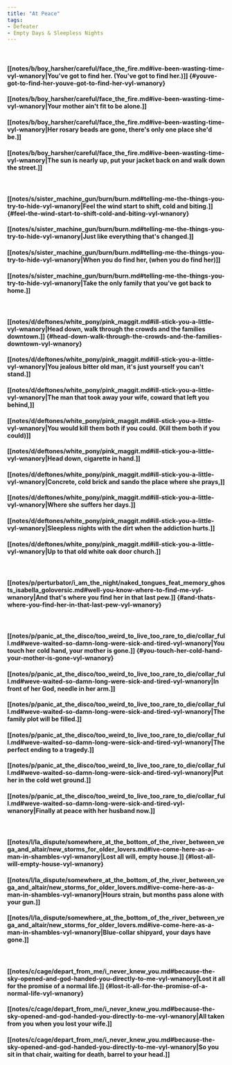```yaml
---
title: "At Peace"
tags:
- Defeater
- Empty Days & Sleepless Nights
---
```

&nbsp;
#### [[notes/b/boy_harsher/careful/face_the_fire.md#ive-been-wasting-time-vyl-wnanory|You've got to find her. (You've got to find her.)]] {#youve-got-to-find-her-youve-got-to-find-her-vyl-wnanory}
#### [[notes/b/boy_harsher/careful/face_the_fire.md#ive-been-wasting-time-vyl-wnanory|Your mother ain't fit to be alone.]]
#### [[notes/b/boy_harsher/careful/face_the_fire.md#ive-been-wasting-time-vyl-wnanory|Her rosary beads are gone, there's only one place she'd be.]]
#### [[notes/b/boy_harsher/careful/face_the_fire.md#ive-been-wasting-time-vyl-wnanory|The sun is nearly up, put your jacket back on and walk down the street.]]
&nbsp;
#### [[notes/s/sister_machine_gun/burn/burn.md#telling-me-the-things-you-try-to-hide-vyl-wnanory|Feel the wind start to shift, cold and biting.]] {#feel-the-wind-start-to-shift-cold-and-biting-vyl-wnanory}
#### [[notes/s/sister_machine_gun/burn/burn.md#telling-me-the-things-you-try-to-hide-vyl-wnanory|Just like everything that's changed.]]
#### [[notes/s/sister_machine_gun/burn/burn.md#telling-me-the-things-you-try-to-hide-vyl-wnanory|When you do find her, (when you do find her)]]
#### [[notes/s/sister_machine_gun/burn/burn.md#telling-me-the-things-you-try-to-hide-vyl-wnanory|Take the only family that you've got back to home.]]
&nbsp;
#### [[notes/d/deftones/white_pony/pink_maggit.md#ill-stick-you-a-little-vyl-wnanory|Head down, walk through the crowds and the families downtown.]] {#head-down-walk-through-the-crowds-and-the-families-downtown-vyl-wnanory}
#### [[notes/d/deftones/white_pony/pink_maggit.md#ill-stick-you-a-little-vyl-wnanory|You jealous bitter old man, it's just yourself you can't stand.]]
#### [[notes/d/deftones/white_pony/pink_maggit.md#ill-stick-you-a-little-vyl-wnanory|The man that took away your wife, coward that left you behind,]]
#### [[notes/d/deftones/white_pony/pink_maggit.md#ill-stick-you-a-little-vyl-wnanory|You would kill them both if you could. (Kill them both if you could)]]
#### [[notes/d/deftones/white_pony/pink_maggit.md#ill-stick-you-a-little-vyl-wnanory|Head down, cigarette in hand.]]
#### [[notes/d/deftones/white_pony/pink_maggit.md#ill-stick-you-a-little-vyl-wnanory|Concrete, cold brick and sando the place where she prays,]]
#### [[notes/d/deftones/white_pony/pink_maggit.md#ill-stick-you-a-little-vyl-wnanory|Where she suffers her days.]]
#### [[notes/d/deftones/white_pony/pink_maggit.md#ill-stick-you-a-little-vyl-wnanory|Sleepless nights with the dirt when the addiction hurts.]]
#### [[notes/d/deftones/white_pony/pink_maggit.md#ill-stick-you-a-little-vyl-wnanory|Up to that old white oak door church.]]
&nbsp;
#### [[notes/p/perturbator/i_am_the_night/naked_tongues_feat_memory_ghosts_isabella_goloversic.md#well-you-know-where-to-find-me-vyl-wnanory|And that's where you find her in that last pew.]] {#and-thats-where-you-find-her-in-that-last-pew-vyl-wnanory}
&nbsp;
#### [[notes/p/panic_at_the_disco/too_weird_to_live_too_rare_to_die/collar_full.md#weve-waited-so-damn-long-were-sick-and-tired-vyl-wnanory|You touch her cold hand, your mother is gone.]] {#you-touch-her-cold-hand-your-mother-is-gone-vyl-wnanory}
#### [[notes/p/panic_at_the_disco/too_weird_to_live_too_rare_to_die/collar_full.md#weve-waited-so-damn-long-were-sick-and-tired-vyl-wnanory|In front of her God, needle in her arm.]]
#### [[notes/p/panic_at_the_disco/too_weird_to_live_too_rare_to_die/collar_full.md#weve-waited-so-damn-long-were-sick-and-tired-vyl-wnanory|The family plot will be filled.]]
#### [[notes/p/panic_at_the_disco/too_weird_to_live_too_rare_to_die/collar_full.md#weve-waited-so-damn-long-were-sick-and-tired-vyl-wnanory|The perfect ending to a tragedy.]]
#### [[notes/p/panic_at_the_disco/too_weird_to_live_too_rare_to_die/collar_full.md#weve-waited-so-damn-long-were-sick-and-tired-vyl-wnanory|Put her in the cold wet ground.]]
#### [[notes/p/panic_at_the_disco/too_weird_to_live_too_rare_to_die/collar_full.md#weve-waited-so-damn-long-were-sick-and-tired-vyl-wnanory|Finally at peace with her husband now.]]
&nbsp;
#### [[notes/l/la_dispute/somewhere_at_the_bottom_of_the_river_between_vega_and_altair/new_storms_for_older_lovers.md#ive-come-here-as-a-man-in-shambles-vyl-wnanory|Lost all will, empty house.]] {#lost-all-will-empty-house-vyl-wnanory}
#### [[notes/l/la_dispute/somewhere_at_the_bottom_of_the_river_between_vega_and_altair/new_storms_for_older_lovers.md#ive-come-here-as-a-man-in-shambles-vyl-wnanory|Hours strain, but months pass alone with your gun.]]
#### [[notes/l/la_dispute/somewhere_at_the_bottom_of_the_river_between_vega_and_altair/new_storms_for_older_lovers.md#ive-come-here-as-a-man-in-shambles-vyl-wnanory|Blue-collar shipyard, your days have gone.]]
&nbsp;
#### [[notes/c/cage/depart_from_me/i_never_knew_you.md#because-the-sky-opened-and-god-handed-you-directly-to-me-vyl-wnanory|Lost it all for the promise of a normal life.]] {#lost-it-all-for-the-promise-of-a-normal-life-vyl-wnanory}
#### [[notes/c/cage/depart_from_me/i_never_knew_you.md#because-the-sky-opened-and-god-handed-you-directly-to-me-vyl-wnanory|All taken from you when you lost your wife.]]
#### [[notes/c/cage/depart_from_me/i_never_knew_you.md#because-the-sky-opened-and-god-handed-you-directly-to-me-vyl-wnanory|So you sit in that chair, waiting for death, barrel to your head.]]

